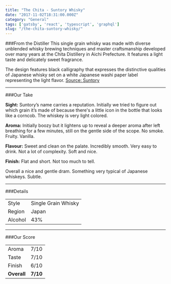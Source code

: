 ```yaml
---
title: "The Chita - Suntory Whisky"
date: "2017-11-02T18:31:00.000Z"
category: "General"
tags: ['gatsby', 'react', 'typescript', 'graphql']
slug: "/the-chita-suntory-whisky/"
---
```

###From the Distiller
This single grain whisky was made with diverse unblended whisky brewing techniques and master craftsmanship developed over many years at the Chita Distillery in Aichi Prefecture. It features a light taste and delicately sweet fragrance.

The design features black calligraphy that expresses the distinctive qualities of Japanese whisky set on a white Japanese washi paper label representing the light flavor.
[Source: Suntory](https://www.suntory.com/brands/chitawhisky/)

---

###Our Take

**Sight:**
Suntory’s name carries a reputation. Initially we tried to figure out which grain it’s made of because there's a little icon in the bottle that looks like a corncob. The whiskey is very light colored.

**Aroma:** 
Initially boozy but it lightens up to reveal a deeper aroma after left breathing for a few minutes, still on the gentle side of the scope. No smoke. Fruity. Vanilla.

**Flavour:** 
Sweet and clean on the palate. Incredibly smooth. Very easy to drink. Not a lot of complexity. Soft and nice.

**Finish:** 
Flat and short. Not too much to tell.

Overall a nice and gentle dram. Something very typical of Japanese whiskeys. Subtle.

---

###Details
<table>  
<tr>  
<td class="grey">Style</td><td>Single Grain Whisky</td>  
</tr>  
<tr>  
<td class="grey">Region</td><td>Japan</td>  
</tr>  
<tr>  
<td class="grey">Alcohol</td><td>43%</td>  
</tr>  
</table>


---

###Our Score
<table class="score-table">  
<tr>  
<td class="grey">Aroma</td><td>7/10</td>  
</tr>  
<tr>  
<td class="grey">Taste</td><td>7/10</td>  
</tr>  
<tr>  
<td class="grey">Finish</td><td>6/10</td>  
</tr>  
<tr>  
<td class="grey"><strong>Overall</strong></td><td><strong>7/10</strong></td>  
</tr>  
</table>
    